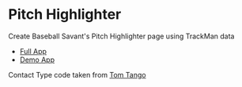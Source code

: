 # Pitch Highlighter

Create Baseball Savant's Pitch Highlighter page using TrackMan data

- [Full App](https://donaldstricklin.shinyapps.io/pitch_highlighter/)
- [Demo App](https://donaldstricklin.shinyapps.io/pitch_highlighter_demo/)

Contact Type code taken from [Tom Tango](http://tangotiger.com/index.php/site/comments/statcast-lab-barrels#37)
